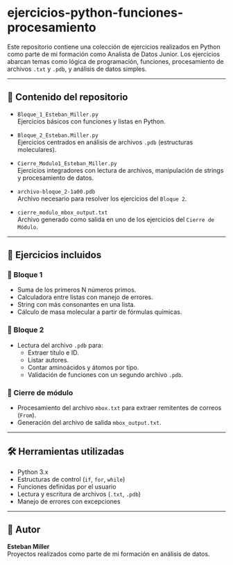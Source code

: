 # ejercicios-python-funciones-procesamiento

Este repositorio contiene una colección de ejercicios realizados en Python como parte de mi formación como Analista de Datos Junior. Los ejercicios abarcan temas como lógica de programación, funciones, procesamiento de archivos `.txt` y `.pdb`, y análisis de datos simples.

---

## 📂 Contenido del repositorio

- `Bloque_1_Esteban_Miller.py`  
  Ejercicios básicos con funciones y listas en Python.

- `Bloque_2_Esteban.Miller.py`  
  Ejercicios centrados en análisis de archivos `.pdb` (estructuras moleculares).

- `Cierre_Modulo1_Esteban_Miller.py`  
  Ejercicios integradores con lectura de archivos, manipulación de strings y procesamiento de datos.

- `archivo-bloque_2-1a00.pdb`  
  Archivo necesario para resolver los ejercicios del `Bloque 2`.

- `cierre_modulo_mbox_output.txt`  
  Archivo generado como salida en uno de los ejercicios del `Cierre de Módulo`.

---

## 🧠 Ejercicios incluidos

### 🔹 Bloque 1
- Suma de los primeros N números primos.
- Calculadora entre listas con manejo de errores.
- String con más consonantes en una lista.
- Cálculo de masa molecular a partir de fórmulas químicas.

### 🔹 Bloque 2
- Lectura del archivo `.pdb` para:
  - Extraer título e ID.
  - Listar autores.
  - Contar aminoácidos y átomos por tipo.
  - Validación de funciones con un segundo archivo `.pdb`.

### 🔹 Cierre de módulo
- Procesamiento del archivo `mbox.txt` para extraer remitentes de correos (`From`).
- Generación del archivo de salida `mbox_output.txt`.

---

## 🛠 Herramientas utilizadas

- Python 3.x
- Estructuras de control (`if`, `for`, `while`)
- Funciones definidas por el usuario
- Lectura y escritura de archivos (`.txt`, `.pdb`)
- Manejo de errores con excepciones

---
## 👤 Autor

**Esteban Miller**  
Proyectos realizados como parte de mi formación en análisis de datos.

